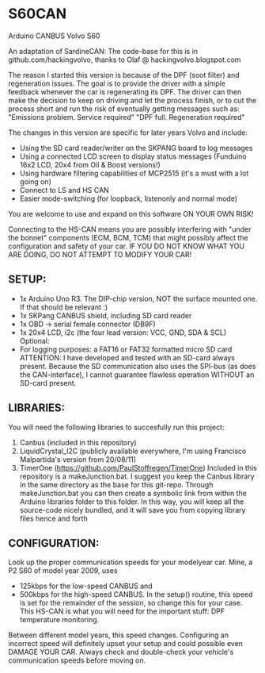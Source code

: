 # S60CAN
Arduino CANBUS Volvo S60

An adaptation of SardineCAN:
The code-base for this is in github.com/hackingvolvo, thanks to Olaf @ hackingvolvo.blogspot.com

The reason I started this version is because of the DPF (soot filter) and regeneration issues. The goal is to provide the driver with a simple feedback whenever the car is regenerating its DPF. The driver can then make the decision to keep on driving and let the process finish, or to cut the process short and run the risk of eventually getting messages such as:
"Emissions problem. Service required"
"DPF full. Regeneration required"

The changes in this version are specific for later years Volvo and include:

* Using the SD card reader/writer on the SKPANG board to log messages
* Using a connected LCD screen to display status messages (Funduino 16x2 LCD, 20x4 from Oil & Boost versions!)
* Using hardware filtering capabilities of MCP2515 (it's a must with a lot going on)
* Connect to LS and HS CAN 
* Easier mode-switching (for loopback, listenonly and normal mode)

You are welcome to use and expand on this software ON YOUR OWN RISK!

Connecting to the HS-CAN means you are possibly interfering with "under the bonnet" components (ECM, BCM, TCM) that might possibly affect the configuration and safety of your car.
IF YOU DO NOT KNOW WHAT YOU ARE DOING, DO NOT ATTEMPT TO MODIFY YOUR CAR!

SETUP:
------
* 1x Arduino Uno R3. The DIP-chip version, NOT the surface mounted one. If that should be relevant :)  
* 1x SKPang CANBUS shield, including SD card reader  
* 1x OBD -> serial female connector (DB9F)  
* 1x 20x4 LCD, i2c (the four lead version: VCC, GND, SDA & SCL)  
 Optional:  
* For logging purposes: a FAT16 or FAT32 formatted micro SD card  
ATTENTION: I have developed and tested with an SD-card always present. Because the SD communication
also uses the SPI-bus (as does the CAN-interface), I cannot guarantee flawless operation WITHOUT an SD-card present.

LIBRARIES:
----------
You will need the following libraries to succesfully run this project:
 1.  Canbus (included in this repository)
 2.  LiquidCrystal_I2C (publicly available everywhere, I'm using Francisco Malpartida's version from 20/08/11)
 3.  TimerOne (https://github.com/PaulStoffregen/TimerOne)
Included in this repository is a makeJunction.bat. I suggest you keep the Canbus library in the same directory as the base for this git-repo. Through makeJunction.bat you can then create a symbolic link from within the Arduino libraries folder to this folder. In this way, you will keep all the source-code nicely bundled, and it will save you from copying library files hence and forth

CONFIGURATION:
--------------
Look up the proper communication speeds for your modelyear car. Mine, a P2 S60 of model year 2009, uses
* 125kbps for the low-speed CANBUS and
* 500kbps for the high-speed CANBUS.
In the setup() routine, this speed is set for the remainder of the session, so change this for your case.
This HS-CAN is what you will need for the important stuff: DPF temperature monitoring.

Between different model years, this speed changes. Configuring an incorrect speed will definitely upset your
setup and could possible even DAMAGE YOUR CAR. Always check and double-check your vehicle's communication speeds
before moving on.
